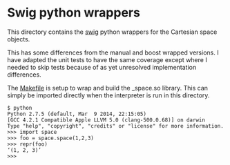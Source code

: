 # Swig python wrappers

This directory contains the [swig](http://swig.org) python wrappers for the
Cartesian space objects.

This has some differences from the manual and boost wrapped
versions. I have adapted the unit tests to have the same coverage
except where I needed to skip tests because of as yet unresolved
implementation differences.

The [Makefile](Makefile) is setup to wrap and build the _space.so
library. This can simply be imported directly when the interpreter is
run in this directory.

    $ python
    Python 2.7.5 (default, Mar  9 2014, 22:15:05) 
    [GCC 4.2.1 Compatible Apple LLVM 5.0 (clang-500.0.68)] on darwin
    Type "help", "copyright", "credits" or "license" for more information.
    >>> import space
    >>> foo = space.space(1,2,3)
    >>> repr(foo)
    ‘(1, 2, 3)’
    >>>




